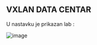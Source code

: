 ## VXLAN DATA CENTAR
U nastavku je prikazan lab :

![image](https://github.com/Iggor27/Mrezni-protokoli/assets/24782270/6e98b031-4580-4e01-a5e7-d4de2f315a01)
